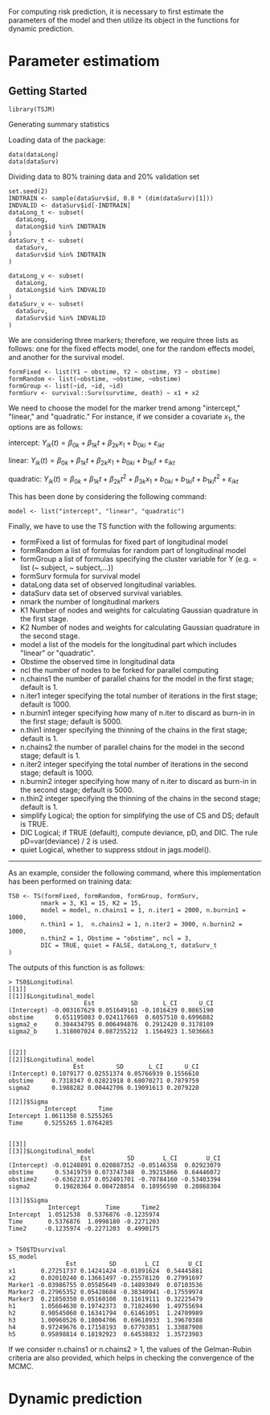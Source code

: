 For computing risk prediction, it is necessary to first estimate the parameters of the model and then utilize its object in the functions for dynamic prediction.


# Parameter estimatiom


Getting Started
---------------

```
library(TSJM)
```
Generating summary statistics


Loading data of the package:

```
data(dataLong)
data(dataSurv)
```

Dividing data to 80% training data and 20% validation set


```
set.seed(2)
INDTRAIN <- sample(dataSurv$id, 0.8 * (dim(dataSurv)[1]))
INDVALID <- dataSurv$id[-INDTRAIN]
dataLong_t <- subset(
  dataLong,
  dataLong$id %in% INDTRAIN
)
dataSurv_t <- subset(
  dataSurv,
  dataSurv$id %in% INDTRAIN
)

dataLong_v <- subset(
  dataLong,
  dataLong$id %in% INDVALID
)
dataSurv_v <- subset(
  dataSurv,
  dataSurv$id %in% INDVALID
)
```

We are considering three markers; therefore, we require three lists as follows: one for the fixed effects model, one for the random effects model, and another for the survival model.

```
formFixed <- list(Y1 ~ obstime, Y2 ~ obstime, Y3 ~ obstime)
formRandom <- list(~obstime, ~obstime, ~obstime)
formGroup <- list(~id, ~id, ~id)
formSurv <- survival::Surv(survtime, death) ~ x1 + x2
```

We need to choose the model for the marker trend among "intercept," "linear," and "quadratic." For instance, if we consider a covariate $x_1$, the options are as follows:

intercept:
$Y_{ik}(t)= \beta_{0k}+\beta_{1k}t+\beta_{2k}x_1+b_{0ki}+\varepsilon_{ikt}$


linear:
$Y_{ik}(t)= \beta_{0k}+\beta_{1k}t+\beta_{2k}x_1+b_{0ki}+b_{1ki} t+\varepsilon_{ikt}$


quadratic:
$Y_{ik}(t)= \beta_{0k}+\beta_{1k}t+\beta_{2k}t^2+\beta_{3k}x_1+b_{0ki}+b_{1ki} t+b_{1ki} t^2+\varepsilon_{ikt}$


This has been done by considering the following command:

```
model <- list("intercept", "linear", "quadratic")
```
Finally, we have to use the TS function with the following arguments:


- formFixed a list of formulas for fixed part of longitudinal model
- formRandom a list of formulas for random part of longitudinal model
- formGroup a list of formulas specifying the cluster variable for Y (e.g. = list (~ subject, ~ subject,...))
- formSurv formula for survival model
- dataLong data set of observed longitudinal variables.
- dataSurv data set of observed survival variables.
- nmark the number of longitudinal markers
- K1 Number of nodes and weights for calculating Gaussian quadrature in the first stage.
- K2 Number of nodes and weights for calculating Gaussian quadrature in the second stage.
- model a list of the models for the longitudinal part which includes "linear" or "quadratic".
- Obstime the observed time in longitudinal data
- ncl the number of nodes to be forked for parallel computing
- n.chains1 the number of parallel chains for the model in the first stage; default is 1.
- n.iter1 integer specifying the total number of iterations in the first stage; default is 1000.
- n.burnin1 integer specifying how many of n.iter to discard as burn-in in the first stage; default is 5000.
- n.thin1 integer specifying the thinning of the chains in the first stage; default is 1.
- n.chains2 the number of parallel chains for the model in the second stage; default is 1.
- n.iter2 integer specifying the total number of iterations in the second stage; default is 1000.
- n.burnin2 integer specifying how many of n.iter to discard as burn-in in the second stage; default is 5000.
- n.thin2 integer specifying the thinning of the chains in the second stage; default is 1.
- simplify Logical; the option for simplifying the use of CS and DS; default is TRUE.
- DIC Logical; if TRUE (default), compute deviance, pD, and DIC. The rule pD=var(deviance) / 2 is used.
- quiet Logical, whether to suppress stdout in jags.model().
-----------------

As an example, consider the following command, where this implementation has been performed on training data:


```
TS0 <- TS(formFixed, formRandom, formGroup, formSurv,
         nmark = 3, K1 = 15, K2 = 15,
         model = model, n.chains1 = 1, n.iter1 = 2000, n.burnin1 = 1000,
         n.thin1 = 1,  n.chains2 = 1, n.iter2 = 3000, n.burnin2 = 1000,
         n.thin2 = 1, Obstime = "obstime", ncl = 3,
         DIC = TRUE, quiet = FALSE, dataLong_t, dataSurv_t
)
```

The outputs of this function is as follows: 

```
> TS0$Longitudinal
[[1]]
[[1]]$Longitudinal_model
                     Est          SD       L_CI      U_CI
(Intercept) -0.003167629 0.051649161 -0.1016439 0.0865190
obstime      0.651195083 0.024117669  0.6057510 0.6996882
sigma2_e     0.304434795 0.006494876  0.2912420 0.3178109
sigma2_b     1.318007024 0.087255212  1.1564923 1.5036663


[[2]]
[[2]]$Longitudinal_model
                  Est         SD       L_CI      U_CI
(Intercept) 0.1079177 0.02551374 0.05766939 0.1556610
obstime     0.7318347 0.02821918 0.68070271 0.7879759
sigma2      0.1988282 0.00442706 0.19091613 0.2079220

[[2]]$Sigma
          Intercept      Time
Intercept 1.0611350 0.5255265
Time      0.5255265 1.0764285


[[3]]
[[3]]$Longitudinal_model
                    Est          SD        L_CI        U_CI
(Intercept) -0.01248891 0.020887352 -0.05146358  0.02923079
obstime      0.53419759 0.073747348  0.39215866  0.64446072
obstime2    -0.63622137 0.052401701 -0.70784160 -0.53403394
sigma2       0.19828364 0.004728854  0.18956590  0.20868304

[[3]]$Sigma
           Intercept       Time      Time2
Intercept  1.0512538  0.5376876 -0.1235974
Time       0.5376876  1.0998180 -0.2271203
Time2     -0.1235974 -0.2271203  0.4990175


> TS0$TDsurvival
$S_model
                Est         SD        L_CI        U_CI
x1       0.27251737 0.14241424 -0.01891624  0.54445881
x2       0.02010240 0.13661497 -0.25578120  0.27991697
Marker1 -0.03986755 0.05585649 -0.14893049  0.07103536
Marker2 -0.27965352 0.05428684 -0.38340941 -0.17559974
Marker3  0.21850350 0.05160108  0.11619111  0.32225479
h1       1.05664630 0.19742373  0.71824690  1.49755694
h2       0.90545060 0.16341794  0.61461051  1.24709989
h3       1.00960526 0.18004706  0.69618933  1.39670388
h4       0.97249676 0.17158193  0.67793851  1.33887908
h5       0.95898814 0.18192923  0.64538832  1.35723983
```


If we consider n.chains1 or n.chains2 > 1, the values of the Gelman-Rubin criteria are also provided, which helps in checking the convergence of the MCMC.



# Dynamic prediction 
